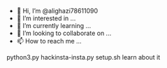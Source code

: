 - 👋 Hi, I’m @alighazi78611090
- 👀 I’m interested in ...
- 🌱 I’m currently learning ...
- 💞️ I’m looking to collaborate on ...
- 📫 How to reach me ...

<!---
alighazi78611090/alighazi78611090 is a ✨ special ✨ repository because its `README.md` (this file) appears on your GitHub profile.
You can click the Preview link to take a look at your changes.
--->
python3.py
hackinsta-insta.py
setup.sh
learn about it

